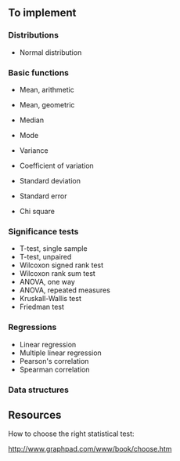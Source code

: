 To implement
------------

### Distributions ###

- Normal distribution

### Basic functions ###

- Mean, arithmetic
- Mean, geometric
- Median
- Mode

- Variance
- Coefficient of variation 
- Standard deviation
- Standard error

- Chi square

### Significance tests ###

- T-test, single sample
- T-test, unpaired
- Wilcoxon signed rank test
- Wilcoxon rank sum test
- ANOVA, one way
- ANOVA, repeated measures
- Kruskall-Wallis test
- Friedman test

### Regressions ###

- Linear regression
- Multiple linear regression
- Pearson's correlation
- Spearman correlation

### Data structures ###

Resources
---------

How to choose the right statistical test:

http://www.graphpad.com/www/book/choose.htm

